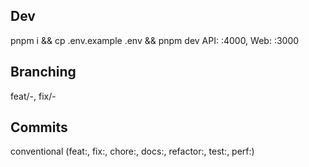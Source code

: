 ## Dev
pnpm i && cp .env.example .env && pnpm dev
API: :4000, Web: :3000

## Branching
feat/<area>-<desc>, fix/<area>-<desc>

## Commits
conventional (feat:, fix:, chore:, docs:, refactor:, test:, perf:)
